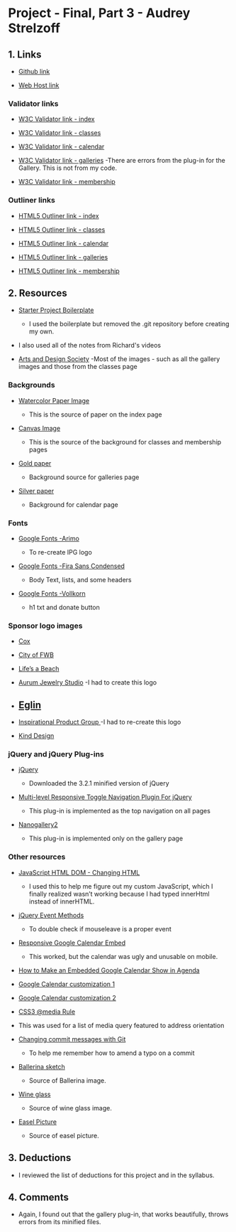 # Project - Final, Part 3 - Audrey Strelzoff

## 1. Links

* [Github link](https://github.com/astrelzoff/project_final3_strelzoff_audrey)

* [Web Host link](http://www.strelzoffs.com/project_final3_strelzoff_audrey/)

### Validator links

* [W3C Validator link - index](http://validator.w3.org/unicorn/check?ucn_uri=www.strelzoffs.com%2Fproject_final3_strelzoff_audrey%2F&ucn_task=conformance#)

* [W3C Validator link - classes](http://validator.w3.org/unicorn/check?ucn_uri=www.strelzoffs.com%2Fproject_final3_strelzoff_audrey%2Fclasses.html&ucn_lang=en&ucn_task=conformance#)

* [W3C Validator link - calendar](http://validator.w3.org/unicorn/check?ucn_uri=www.strelzoffs.com%2Fproject_final3_strelzoff_audrey%2Fcalendar.html&ucn_lang=en&ucn_task=conformance#)

* [W3C Validator link - galleries](http://validator.w3.org/unicorn/check?ucn_uri=www.strelzoffs.com%2Fproject_final3_strelzoff_audrey%2Fgalleries.html&ucn_lang=en&ucn_task=conformance#)
    -There are errors from the plug-in for the Gallery. This is not from my code.

* [W3C Validator link - membership](http://validator.w3.org/unicorn/check?ucn_uri=www.strelzoffs.com%2Fproject_final3_strelzoff_audrey%2Fmembership.html&ucn_task=conformance#)

### Outliner links

* [HTML5 Outliner link - index](https://gsnedders.html5.org/outliner/process.py?url=http%3A%2F%2Fwww.strelzoffs.com%2Fproject_final3_strelzoff_audrey%2F)

* [HTML5 Outliner link - classes](https://gsnedders.html5.org/outliner/process.py?url=http%3A%2F%2Fwww.strelzoffs.com%2Fproject_final3_strelzoff_audrey%2Fclasses.html)

* [HTML5 Outliner link - calendar](https://gsnedders.html5.org/outliner/process.py?url=http%3A%2F%2Fwww.strelzoffs.com%2Fproject_final3_strelzoff_audrey%2Fcalendar.html)

* [HTML5 Outliner link - galleries](https://gsnedders.html5.org/outliner/process.py?url=http%3A%2F%2Fwww.strelzoffs.com%2Fproject_final3_strelzoff_audrey%2Fgalleries.html)

* [HTML5 Outliner link - membership](https://gsnedders.html5.org/outliner/process.py?url=http%3A%2F%2Fwww.strelzoffs.com%2Fproject_final3_strelzoff_audrey%2Fmembership.html)

## 2. Resources

* [Starter Project Boilerplate](https://github.com/richardkalehoff/UF-starter-project)
    - I used the boilerplate but removed the .git repository before creating my own.


* I also used all of the notes from Richard's videos

* [Arts and Design Society](http://artsdesignsociety.org/)
    -Most of the images - such as all the gallery images and those from the classes page

### Backgrounds

* [Watercolor Paper Image](http://creativity103.com/collections/Paper/fine_art_paper.jpg)
    - This is the source of paper on the index page

* [Canvas Image](https://d2d00szk9na1qq.cloudfront.net/Product/7c5ee04d-caeb-4aeb-8ac6-dd2134472f36/Images/Large_0403808.jpg)
    - This is the source of the background for classes and membership pages

* [Gold paper](https://www.hollanders.com/media/catalog/product/cache/1/image/9df78eab33525d08d6e5fb8d27136e95/b/l/blktsm2155_1_2.jpg  )
    - Background source for galleries page

* [Silver paper](https://www.hollanders.com/media/catalog/product/cache/1/image/9df78eab33525d08d6e5fb8d27136e95/b/l/blktsm2160_1_2.jpg)
    - Background for calendar page


### Fonts

* [Google Fonts -Arimo](https://fonts.google.com/?category=Sans+Serif&sort=alpha&selection.family=Arimo)
    - To re-create IPG logo

* [Google Fonts -Fira Sans Condensed](https://fonts.google.com/specimen/Fira+Sans+Condensed)
    - Body Text, lists, and some headers

* [Google Fonts -Vollkorn](https://fonts.google.com/specimen/Vollkorn)
    - h1 txt and donate button

### Sponsor logo images

* [Cox](https://locations.cox.com/fl/fort-walton-beach/99-eglin-pkwy-ne.html)

* [City of FWB](http://www.fwb.org/)

* [Life’s a Beach](https://lifesabeachllc.com/)

* [Aurum Jewelry Studio](https://aurumjewelrystudio.com/)
    -I had to create this logo

* [Eglin](https://www.eglinfcu.org/)
    -

* [Inspirational Product Group ](https://www.etsy.com/shop/InspirationalProduct)
    -I had to re-create this logo

* [Kind Design](https://kinddesignfineart.com/)

### jQuery and jQuery Plug-ins

* [jQuery](https://jquery.com/download/)
    - Downloaded the 3.2.1 minified version of jQuery

* [Multi-level Responsive Toggle Navigation Plugin For jQuery](https://www.jqueryscript.net/menu/Multi-level-Responsive-Toggle-Navigation-Plugin-For-jQuery.html)
    - This plug-in is implemented as the top navigation on all pages

* [Nanogallery2](https://nanogallery2.nanostudio.org/index.html)
    - This plug-in is implemented only on the gallery page

### Other resources

* [JavaScript HTML DOM - Changing HTML](https://www.w3schools.com/js/js_htmldom_html.asp)
    - I used this to help me figure out my custom JavaScript, which I finally realized wasn’t working because I had typed innerHtml instead of innerHTML.

* [jQuery Event Methods](https://www.w3schools.com/jquery/jquery_ref_events.asp)
    - To double check if mouseleave is a proper event

* [Responsive Google Calendar Embed ](https://codepen.io/profstein/pen/ozrbPJ)
    - This worked, but the calendar was ugly and unusable on mobile.

* [How to Make an Embedded Google Calendar Show in Agenda](http://smallbusiness.chron.com/make-embedded-google-calendar-show-agenda-28685.html)

* [Google Calendar customization 1](https://calendar.google.com/calendar/embed?src=artcenter17@gmail.com&#038;ctz=America/Chicago)

* [Google Calendar customization 2](https://calendar.google.com/calendar/embedhelper?src=o350pomfd9fnlijfq232d2t814%40group.calendar.google.com&ctz=America/New_York)

* [CSS3 @media Rule](https://www.w3schools.com/cssref/css3_pr_mediaquery.asp)
 - This was used for a list of media query featured to address orientation

* [Changing commit messages with Git](http://blog.santosvelasco.com/2011/02/16/changing-commit-messages-with-git/)
    - To help me remember how to amend a typo on a commit

* [Ballerina sketch](https://c1.staticflickr.com/3/2331/2118300131_fbaa8bdefe_b.jpg)
    - Source of Ballerina image.


* [Wine glass](https://pixabay.com/en/wine-glass-red-alcohol-liquor-35326/)
    - Source of wine glass image.


* [Easel Picture](https://pixabay.com/en/paintings-stand-artist-isolated-316440/)
    - Source of easel picture.

## 3. Deductions
* I reviewed the list of deductions for this project and in the syllabus.

## 4. Comments
* Again, I found out that the gallery plug-in, that works beautifully, throws errors from its minified files.
